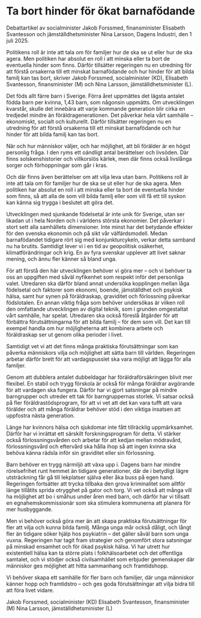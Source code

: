 # Ta bort hinder för ökat barnafödande

Debattartikel av socialminister Jakob Forssmed, finansminister Elisabeth Svantesson och jämställdhetsminister Nina Larsson, Dagens Industri, den 1 juli 2025.

Politikens roll är inte att tala om för familjer hur de ska se ut eller hur de ska agera. Men politiken har absolut en roll i att minska eller ta bort de eventuella hinder som finns. Därför tillsätter regeringen nu en utredning för att förstå orsakerna till ett minskat barnafödande och hur hinder för att bilda familj kan tas bort, skriver Jakob Forssmed, socialminister (KD), Elisabeth Svantesson, finansminister (M) och Nina Larsson, jämställdhetsminister (L).

Det föds allt färre barn i Sverige. Förra året uppmättes det lägsta antalet födda barn per kvinna, 1,43 barn, som någonsin uppmätts. Om utvecklingen kvarstår, skulle det innebära att varje kommande generation blir cirka en tredjedel mindre än föräldragenerationen. Det påverkar hela vårt samhälle – ekonomiskt, socialt och kulturellt. Därför tillsätter regeringen nu en utredning för att förstå orsakerna till ett minskat barnafödande och hur hinder för att bilda familj kan tas bort.

När och hur människor väljer, och har möjlighet, att bli förälder är en högst personlig fråga. I den ryms ett oändligt antal berättelser och livsöden. Där finns solskenshistorier och villkorslös kärlek, men där finns också livslånga sorger och förhoppningar som går i kras.

Och där finns även berättelser om att vilja leva utan barn. Politikens roll är inte att tala om för familjer hur de ska se ut eller hur de ska agera. Men politiken har absolut en roll i att minska eller ta bort de eventuella hinder som finns, så att alla de som vill bilda familj eller som vill få ett till syskon kan känna sig trygga i beslutet att göra det.

Utvecklingen med sjunkande födelsetal är inte unik för Sverige, utan ser likadan ut i hela Norden och i världens största ekonomier. Det påverkar i stort sett alla samhällets dimensioner. Inte minst har det betydande effekter för den svenska ekonomin och på sikt vår välfärdsmodell. Medan barnafödandet tidigare rört sig med konjunkturcykeln, verkar detta samband nu ha brutits. Samtidigt lever vi i en tid av geopolitisk osäkerhet, klimatförändringar och krig. En av fyra svenskar upplever att livet saknar mening, och ännu fler känner så bland unga.

För att förstå den här utvecklingen behöver vi göra mer – och vi behöver ta oss an uppgiften med såväl nyfikenhet som respekt inför det personliga valet. Utredaren ska därför bland annat undersöka kopplingen mellan låga födelsetal och faktorer som ekonomi, boende, jämställdhet och psykisk hälsa, samt hur synen på föräldraskap, graviditet och förlossning påverkar födslotalen. En annan viktig fråga som behöver undersökas är vilken roll den omfattande utvecklingen av digital teknik, som i grunden omgestaltat vårt samhälle, har spelat. Utredaren ska också föreslå åtgärder för att förbättra förutsättningarna för att bilda familj – för dem som vill. Det kan till exempel handla om hur möjligheterna att kombinera arbete och föräldraskap ser ut genom olika perioder i livet.

Samtidigt vet vi att det finns många praktiska förutsättningar som kan påverka människors vilja och möjlighet att sätta barn till världen. Regeringen arbetar därför brett för att vardagspusslet ska vara möjligt att lägga för alla familjer.

Genom att dubblera antalet dubbeldagar har föräldraförsäkringen blivit mer flexibel. En stabil och trygg förskola är också för många föräldrar avgörande för att vardagen ska fungera. Därför har vi gjort satsningar på mindre barngrupper och utreder ett tak för barngruppernas storlek. Vi satsar också på fler föräldrastödsprogram, för att vi vet att det kan vara tufft att vara förälder och att många föräldrar behöver stöd i den viktiga insatsen att uppfostra nästa generation.

Länge har kvinnors hälsa och sjukdomar inte fått tillräcklig uppmärksamhet. Därför har vi inrättat ett särskilt forskningsprogram för detta. Vi stärker också förlossningsvården och arbetar för att kedjan mellan mödravård, förlossningsvård och eftervård ska hålla ihop så att ingen kvinna ska behöva känna rädsla inför sin graviditet eller sin förlossning.

Barn behöver en trygg närmiljö att växa upp i. Dagens barn har mindre rörelsefrihet runt hemmet än tidigare generationer, där de i betydligt lägre utsträckning får gå till lekplatser själva eller åka buss på egen hand. Regeringen fortsätter att trycka tillbaka den grova kriminalitet som alltför länge tillåtits sprida otrygghet på gator och torg. Vi vet också att många vill ha möjlighet att bo i småhus under åren med barn, och därför har vi tillsatt en egnahemskommissionär som ska stimulera kommunerna att planera för mer husbyggande.

Men vi behöver också göra mer än att skapa praktiska förutsättningar för fler att vilja och kunna bilda familj. Många unga mår också dåligt, och långt fler än tidigare söker hjälp hos psykiatrin – det gäller såväl barn som unga vuxna. Regeringen har tagit fram strategier och genomfört stora satsningar på minskad ensamhet och för ökad psykisk hälsa. Vi har utrett hur existentiell hälsa kan ta större plats i folkhälsoarbetet och det offentliga samtalet, och vi stödjer också civilsamhället som erbjuder gemenskaper där människor ges möjlighet att hitta sammanhang och framtidshopp.

Vi behöver skapa ett samhälle för fler barn och familjer, där unga människor känner hopp och framtidstro – och ges goda förutsättningar att vilja bidra till att föra livet vidare.

Jakob Forssmed, socialminister (KD)
Elisabeth Svantesson, finansminister (M)
Nina Larsson, jämställdhetsminister (L)
